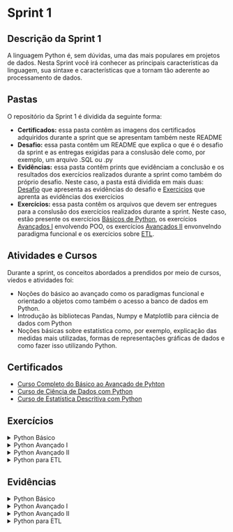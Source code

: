# Sprint 1

## Descrição da Sprint 1

A linguagem Python é, sem dúvidas, uma das mais populares em projetos de dados. Nesta Sprint você irá conhecer as principais características da linguagem, sua sintaxe e características que a tornam tão aderente ao processamento de dados.

## Pastas

O repositório da Sprint 1 é dividida da seguinte forma:
- **Certificados:** essa pasta contêm as imagens dos certificados adquiridos durante a sprint que se apresentam também neste README
- **Desafio:** essa pasta contêm um README que explica o que é o desafio da sprint e as entregas exigidas para a conslusão dele como, por exemplo, um arquivo .SQL ou .py
- **Evidências:** essa pasta contêm prints que evidênciam a conclusão e os resultados dos exercícios realizados durante a sprint como também do próprio desafio. Neste caso, a pasta está dividida em mais duas: [Desafio](/Sprint_2/Evidencias/Desafio/) que apresenta as evidências do desafio e [Exercicios](/Sprint_2/Evidencias/Exercicios/) que aprenta as evidências dos exercícios 
- **Exercícios:** essa pasta contêm os arquivos que devem ser entregues para a conslusão dos exercícios realizados durante a sprint. Neste caso, estão presente os exercícios [Básicos de Python](/Sprint_2/Exercicios/Parte1/), os exercícios [Avançados I](/Sprint_2/Exercicios/Parte2/) envolvendo POO, os exercícios [Avançados II](/Sprint_2/Exercicios/Parte3/) envonvelndo paradigma funcional e os exercícios sobre [ETL](/Sprint_2/Exercicios/Parte4/).

## Atividades e Cursos

Durante a sprint, os conceitos abordados a prendidos por meio de cursos, víedos e atividades foi:
- Noções do básico ao avançado como os paradigmas funcional e orientado a objetos como também o acesso a banco de dados em Python.
- Introdução às bibliotecas Pandas, Numpy e Matplotlib para ciência de dados com Python
- Noções básicas sobre estatística como, por exemplo, explicação das medidas mais utilizadas, formas de representações gráficas de dados e como fazer isso utilizando Python.

## Certificados

- [Curso Completo do Básico ao Avançado de Pyhton]()
- [Curso de Ciência de Dados com Python](/Sprint_2/Certificados/UC-9dce4929-4d99-40f5-8950-5749bfb72f04.jpg)
- [Curso de Estatística Descritiva com Python](/Sprint_2/Certificados/UC-f9ef04bb-b1f2-4f49-a6ce-6189bfe465f9%20(1).jpg)

## Exercícios
<details>
<summary>Python Básico</summary>

- [**Exercicio 1**](/Sprint_2/Exercicios/Parte1/ex1.py)
- [**Exercicio 2**](/Sprint_2/Exercicios/Parte1/ex2.py)
- [**Exercicio 3**](/Sprint_2/Exercicios/Parte1/ex3.py)
- [**Exercicio 4**](/Sprint_2/Exercicios/Parte1/ex4.py)
- [**Exercicio 5**](/Sprint_2/Exercicios/Parte1/ex5.py)
- [**Exercicio 6**](/Sprint_2/Exercicios/Parte1/ex6.py)
- [**Exercicio 7**](/Sprint_2/Exercicios/Parte1/ex7.py)
- [**Exercicio 8**](/Sprint_2/Exercicios/Parte1/ex8.py)
- [**Exercicio 9**](/Sprint_2/Exercicios/Parte1/ex9.py)
- [**Exercicio 10**](/Sprint_2/Exercicios/Parte1/ex10.py)
- [**Exercicio 11**](/Sprint_2/Exercicios/Parte1/ex11.py)
- [**Exercicio 12**](/Sprint_2/Exercicios/Parte1/ex12.py)
- [**Exercicio 13**](/Sprint_2/Exercicios/Parte1/ex13.py)
- [**Exercicio 14**](/Sprint_2/Exercicios/Parte1/ex14.py)

</details>

<details>
<summary>Python Avançado I</summary>

- [**Exercicio 15**](/Sprint_2/Exercicios/Parte2/ex15.py)
- [**Exercicio 16**](/Sprint_2/Exercicios/Parte2/ex16.py)
- [**Exercicio 17**](/Sprint_2/Exercicios/Parte2/ex17.py)
- [**Exercicio 18**](/Sprint_2/Exercicios/Parte2/ex17.py)
- [**Exercicio 19**](/Sprint_2/Exercicios/Parte2/ex19.py)

</details>

<details>
<summary>Python Avançado II</summary>

- [**Exercicio 20**](/Sprint_2/Exercicios/Parte3/ex20.py)
- [**Exercicio 21**](/Sprint_2/Exercicios/Parte3/ex21.py)
- [**Exercicio 22**](/Sprint_2/Exercicios/Parte3/ex22.py)
- [**Exercicio 23**](/Sprint_2/Exercicios/Parte3/ex23.py)
- [**Exercicio 24**](/Sprint_2/Exercicios/Parte3/ex24.py)
- [**Exercicio 25**](/Sprint_2/Exercicios/Parte3/ex25.py)
- [**Exercicio 26**](/Sprint_2/Exercicios/Parte3/ex26.py)

</details>

<details>
<summary>Python para ETL</summary>

- [**ETL**](/Sprint_2/Exercicios/Parte4/etl.ipynb)

</details>

## Evidências

<details>
<summary>Python Básico</summary>

- **Evidência do Exercício 1:**

![Evidência do Exercício 1](/Sprint_2/Evidencias/Exercicios/exercicio_1.png)

- **Evidência do Exercício 2:**

![Evidência do Exercício 2](/Sprint_2/Evidencias/Exercicios/exercicio_2.png)

- **Evidência do Exercício 3:**

![Evidência do Exercício 3](/Sprint_2/Evidencias/Exercicios/exercicio_3.png)

- **Evidência do Exercício 4:**

![Evidência do Exercício 4](/Sprint_2/Evidencias/Exercicios/exercicio_4.png)

- **Evidência do Exercício 5:**

![Evidência do Exercício 5](/Sprint_2/Evidencias/Exercicios/exercicio_5.png)

- **Evidência do Exercício 6:**

![Evidência do Exercício 6](/Sprint_2/Evidencias/Exercicios/exercicio_6.png)

- **Evidência do Exercício 7:**

![Evidência do Exercício 7](/Sprint_2/Evidencias/Exercicios/exercicio_7.png)

- **Evidência do Exercício 8:**

![Evidência do Exercício 8](/Sprint_2/Evidencias/Exercicios/exercicio_8.png)

- **Evidência do Exercício 9:**

![Evidência do Exercício 9](/Sprint_2/Evidencias/Exercicios/exercicio_9.png)

- **Evidência do Exercício 10:**

![Evidência do Exercício 10](/Sprint_2/Evidencias/Exercicios/exercicio_10.png)

- **Evidência do Exercício 11:**

![Evidência do Exercício 11](/Sprint_2/Evidencias/Exercicios/exercicio_11.png)

- **Evidência do Exercício 12:**

![Evidência do Exercício 12](/Sprint_2/Evidencias/Exercicios/exercicio_12.png)

- **Evidência do Exercício 13:**

![Evidência do Exercício 13](/Sprint_2/Evidencias/Exercicios/exercicio_13.png)

- **Evidência do Exercício 14:**

![Evidência do Exercício 14](/Sprint_2/Evidencias/Exercicios/exercicio_14.png)

</details>

<details>
<summary>Python Avançado I</summary>

- **Evidência do Exercício 15:**

![Evidência do Exercício 15](/Sprint_2/Evidencias/Exercicios/exercicio_15.png)

- **Evidência do Exercício 16:**

![Evidência do Exercício 16](/Sprint_2/Evidencias/Exercicios/exercicio_16.png)

- **Evidência do Exercício 17:**

![Evidência do Exercício 17](/Sprint_2/Evidencias/Exercicios/exercicio_17.png)

- **Evidência do Exercício 18:**

![Evidência do Exercício 18](/Sprint_2/Evidencias/Exercicios/exercicio_18.png)

- **Evidência do Exercício 19:**

![Evidência do Exercício 19](/Sprint_2/Evidencias/Exercicios/exercicio_19.png)

</details>

<details>
<summary>Python Avançado II</summary>

- **Evidência do Exercício 20:**

![Evidência do Exercício 15](/Sprint_2/Evidencias/Exercicios/exercicio_20.png)

- **Evidência do Exercício 21:**

![Evidência do Exercício 15](/Sprint_2/Evidencias/Exercicios/exercicio_21.png)

- **Evidência do Exercício 22:**

![Evidência do Exercício 15](/Sprint_2/Evidencias/Exercicios/exercicio_22.png)

- **Evidência do Exercício 23:**

![Evidência do Exercício 15](/Sprint_2/Evidencias/Exercicios/exercicio_23.png)

- **Evidência do Exercício 24:**

![Evidência do Exercício 15](/Sprint_2/Evidencias/Exercicios/exercicio_24.png)

- **Evidência do Exercício 25:**

![Evidência do Exercício 15](/Sprint_2/Evidencias/Exercicios/exercicio_25.png)

- **Evidência do Exercício 26:**

![Evidência do Exercício 15](/Sprint_2/Evidencias/Exercicios/exercicio_26.png)

</details>

<details>
<summary>Python para ETL</summary>

- [**Etapa 1**](/Sprint_2/Exercicios/Parte4/etapa_1.txt)

- [**Etapa 2**](/Sprint_2/Exercicios/Parte4/etapa_2.txt)

- [**Etapa 3**](/Sprint_2/Exercicios/Parte4/etapa_3.txt)

- [**Etapa 4**](/Sprint_2/Exercicios/Parte4/etapa_4.txt)

- [**Etapa 5**](/Sprint_2/Exercicios/Parte4/etapa_5.txt)

</details>
